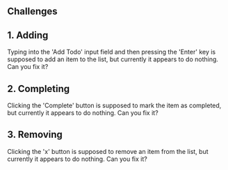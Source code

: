 ## Challenges

## 1. Adding
Typing into the 'Add Todo' input field and then pressing the 'Enter' key is supposed to add an item to the list, but currently it appears to do nothing.
Can you fix it?

## 2. Completing
Clicking the 'Complete' button is supposed to mark the item as completed, but currently it appears to do nothing.
Can you fix it?

## 3. Removing
Clicking the 'x' button is supposed to remove an item from the list, but currently it appears to do nothing.
Can you fix it?
